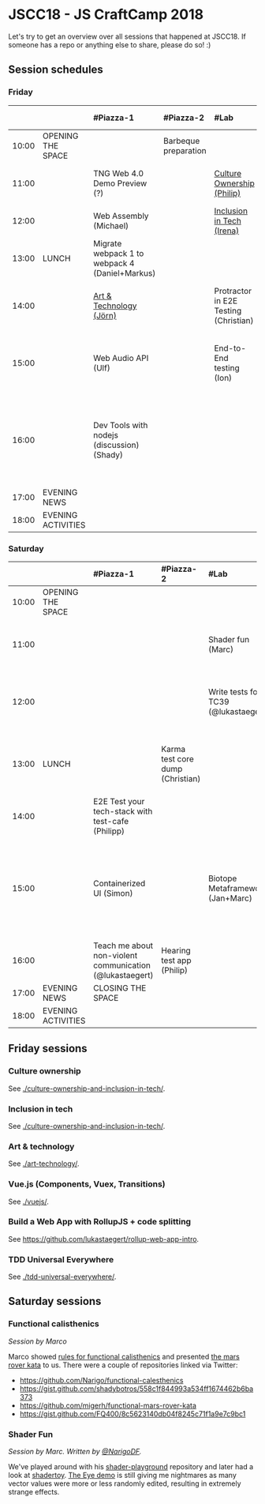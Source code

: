 # JSCC18 - JS CraftCamp 2018

Let's try to get an overview over all sessions that happened at JSCC18. If someone has a repo or anything else to share,
please do so! :)

## Session schedules

### Friday

|       |                    | #Piazza-1                                      | #Piazza-2            | #Lab                                             | #Workshop                                                                              | #Meeting                                                     | #Telko-1                                                 | #Blue                                                                                                             | #Senf                     | Somewhere else |
| :---- | :----------------- | :--------------------------------------------- | :------------------- | :----------------------------------------------- | :------------------------------------------------------------------------------------- | :----------------------------------------------------------- | :------------------------------------------------------- | :---------------------------------------------------------------------------------------------------------------- | :------------------------ | :------------- |
| 10:00 | OPENING THE SPACE  |                                                | Barbeque preparation |                                                  |                                                                                        |                                                              |                                                          |                                                                                                                   |                           |                |
| 11:00 |                    | TNG Web 4.0 Demo Preview (?)                   |                      | [Culture Ownership (Philip)](#culture-ownership) | Parcel (Jurek)                                                                         | Universal JavaScript pitfalls (Anna)                         |                                                          |                                                                                                                   | RegEx Crosswords (Marc)   |                |
| 12:00 |                    | Web Assembly (Michael)                         |                      | [Inclusion in Tech (Irena)](#inclusion-in-tech)  | GraphQL Apollo Client Offline (Andi)                                                   |                                                              |                                                          |                                                                                                                   |                           |                |
| 13:00 | LUNCH              | Migrate webpack 1 to webpack 4 (Daniel+Markus) |                      |                                                  | Programming for Kids (Florian)                                                         |                                                              |                                                          |                                                                                                                   |                           |                |
| 14:00 |                    | [Art & Technology (Jörn)](#art-technology)     |                      | Protractor in E2E Testing (Christian)            | Weird algebraic JS (as simple as possible) (Daniel)                                    | Home IOT (Martin)                                            |                                                          | Loops must die (Marco)                                                                                            |                           |                |
| 15:00 |                    | Web Audio API (Ulf)                            |                      | End-to-End testing (Ion)                         | [Vue.js (Components, Vuex, Transitions) (Vannsl)](#vue-js-components-vuex-transitions) | Use React as Configuration Tool (Philipp)                    | Performance of GIS Databases with Node.js (Aikos Polgár) | [Build a Web App with RollupJS + code splitting (@lukastaegert)](#build-a-web-app-with-rollupjs--code-splitting)  | The power of curry (Marc) |                |
| 16:00 |                    | Dev Tools with nodejs (discussion) (Shady)     |                      |                                                  | Web components from scratch (Wolfram)                                                  | [TDD Universal Everywhere (Tobi)](#tdd-universal-everywhere) |                                                          | Lessons learned in 6 years of building and running nodejs services in ultra-scalable environments (Markus Ziller) | Ramda (Marc)              |                |
| 17:00 | EVENING NEWS       |                                                |                      |                                                  |                                                                                        |                                                              |                                                          |                                                                                                                   |                           |                |
| 18:00 | EVENING ACTIVITIES |                                                |                      |                                                  |                                                                                        |                                                              |                                                          |                                                                                                                   |                           |                |

### Saturday

|       |                    | #Piazza-1                                                | #Piazza-2                        | #Lab                                 | #Workshop                                                                                      | #Meeting                              | #Telko-1                      | #Blue                                                          | #Senf        | Somewhere else                                       |
| :---- | :----------------- | :------------------------------------------------------- | :------------------------------- | :----------------------------------- | :--------------------------------------------------------------------------------------------- | :------------------------------------ | :---------------------------- | :------------------------------------------------------------- | :----------- | :--------------------------------------------------- |
| 10:00 | OPENING THE SPACE  |                                                          |                                  |                                      |                                                                                                |                                       |                               |                                                                |              |                                                      |
| 11:00 |                    |                                                          |                                  | Shader fun (Marc)                    | Frontend, backend in sync with Pact (David)                                                    | Folktale FP-library for JS (Sergii)   |                               | Yet another framework (Carlo)                                  |              | How to be a better software engineer (Samir)         |
| 12:00 |                    |                                                          |                                  | Write tests for TC39 (@lukastaegert) | Recognizing our potential for faster web (things) (Daniel)                                     | GraphQL wonderland (Robert / @rhosts) |                               |                                                                |              | Blockchain (Jeff)                                    |
| 13:00 | LUNCH              |                                                          | Karma test core dump (Christian) |                                      | #jscc19 orga (Wolfram)                                                                         |                                       |                               |                                                                |              | JamStack? How to build static content pages (Robert) |
| 14:00 |                    | E2E Test your tech-stack with test-cafe (Philipp)        |                                  |                                      | Star a library (Andi)                                                                          |                                       |                               | [Functional calisthenics I (Marco)](#functional-calisthenics)  |              |                                                      |
| 15:00 |                    | Containerized UI (Simon)                                 |                                  | Biotope Metaframework (Jan+Marc)     | Show code and architecture of a large Angular app with live updated over websocket (Christian) | Apprenticeship program (Wolfram)      |                               | [Functional calisthenics II (Marco)](#functional-calisthenics) |              |                                                      |
| 16:00 |                    | Teach me about non-violent communication (@lukastaegert) | Hearing test app (Philip)        |                                      |                                                                                                | A new take on webcomponents (Marc)    | FP @ work discussion (Sergii) | Podcasts for developers (Anian)                                | HTTP2 (Ines) |                                                      |
| 17:00 | EVENING NEWS       | CLOSING THE SPACE                                        |                                  |                                      |                                                                                                |                                       |                               |                                                                |              |                                                      |
| 18:00 | EVENING ACTIVITIES |                                                          |                                  |                                      |                                                                                                |                                       |                               |                                                                |              |                                                      |

## Friday sessions

### Culture ownership

See [./culture-ownership-and-inclusion-in-tech/](./culture-ownership-and-inclusion-in-tech/).

### Inclusion in tech

See [./culture-ownership-and-inclusion-in-tech/](./culture-ownership-and-inclusion-in-tech/).

### Art & technology

See [./art-technology/](./art-technology/).

### Vue.js (Components, Vuex, Transitions)

See [./vuejs/](./vuejs/).

### Build a Web App with RollupJS + code splitting

See https://github.com/lukastaegert/rollup-web-app-intro.

### TDD Universal Everywhere

See [./tdd-universal-everywhere/](./tdd-universal-everywhere/).

## Saturday sessions

### Functional calisthenics

*Session by Marco*

Marco showed [rules for functional calisthenics](https://codurance.com/2017/10/12/functional-calisthenics/) and
presented [the mars rover kata](https://codurance.com/2017/11/16/katas-for-functional-calisthenics/) to us. There were
a couple of repositories linked via Twitter:

- https://github.com/Narigo/functional-calesthenics
- https://gist.github.com/shadybotros/558c1f844993a534ff1674462b6ba373
- https://github.com/migerh/functional-mars-rover-kata
- https://gist.github.com/FQ400/8c5623140db04f8245c71f1a9e7c9bc1

### Shader Fun

*Session by Marc.*
*Written by [@NarigoDF](https://twitter.com/NarigoDF).*

We've played around with his [shader-playground](https://github.com/SheepFromHeaven/shader-playground) repository and 
later had a look at [shadertoy](https://www.shadertoy.com/). [The Eye demo](https://www.shadertoy.com/view/MsKBDG) is 
still giving me nightmares as many vector values were more or less randomly edited, resulting in extremely strange 
effects.
